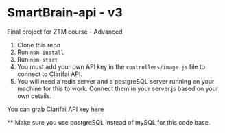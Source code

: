 # SmartBrain-api - v3
Final project for ZTM course - Advanced

1. Clone this repo
2. Run `npm install`
3. Run `npm start`
4. You must add your own API key in the `controllers/image.js` file to connect to Clarifai API.
5. You will need a redis server and a postgreSQL server running on your machine for this to work. Connect them in your server.js based on your own details.

You can grab Clarifai API key [here](https://www.clarifai.com/)

** Make sure you use postgreSQL instead of mySQL for this code base.


